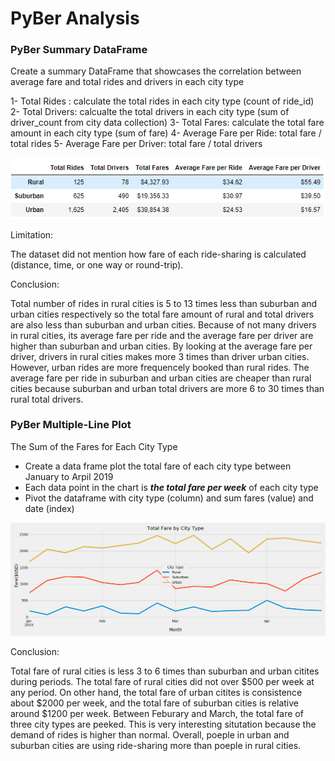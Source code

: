 # PyBer Analysis

### PyBer Summary DataFrame

Create a summary DataFrame that showcases the correlation between average fare and total rides and drivers in each city type

1- Total Rides : calculate the total rides in each city type (count of ride_id)
2- Total Drivers: calcualte the total drivers in each city type (sum of driver_count from city data collection)
3- Total Fares: calculate the total fare amount in each city type (sum of fare)
4- Average Fare per Ride: total fare / total rides
5- Average Fare per Driver: total fare / total drivers

![data table](analysis/challenge5_dataframe.png)

Limitation:

The dataset did not mention how fare of each ride-sharing is calculated (distance, time, or one way or round-trip).

Conclusion:

Total number of rides in rural cities is 5 to 13 times less than suburban and urban cities respectively so the total fare amount of rural and total drivers are also less than suburban and urban cities. Because of not many drivers in rural cities, its average fare per ride  and the average fare per driver are higher than suburban and urban cities. By looking at the average fare per driver, drivers in rural cities makes more 3 times than driver urban cities. However, urban rides are more frequencely booked than rural rides. The average fare per ride in suburban and urban cities are cheaper than rural cities because suburban and urban total drivers are more 6 to 30 times than rural total drivers.


### PyBer Multiple-Line Plot 

The Sum of the Fares for Each City Type

- Create a data frame plot the total fare of each city type between January to Arpil 2019
- Each data point in the chart is ***the total fare per week*** of each city type
- Pivot the dataframe with city type (column) and sum fares (value) and date (index) 

![data frame](analysis/challenge5.png)

Conclusion:

Total fare of rural cities is less 3 to 6 times than suburban and urban citites during periods. The total fare of rural cities did not over $500 per week at any period. On other hand, the total fare of urban citites is consistence about $2000 per week, and the total fare of suburban cities is relative around $1200 per week. Between Feburary and March, the total fare of three city types are peeked. This is very interesting situtation because the demand of rides is higher than normal. Overall, poeple in urban and suburban cities are using ride-sharing more than poeple in rural cities. 
